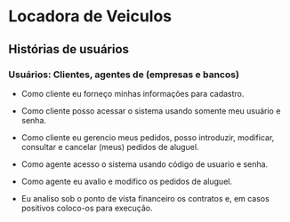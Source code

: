 # Locadora de Veiculos

## Histórias de usuários

### Usuários: Clientes, agentes de  (empresas e bancos)

* Como cliente eu forneço minhas informações para cadastro.
* Como cliente posso acessar o sistema usando somente meu usuário e senha.
* Como cliente eu gerencio meus pedidos, posso introduzir, modificar, consultar e cancelar (meus) pedidos de aluguel.


* Como agente acesso o sistema usando código de usuario e senha.
* Como agente eu  avalio e modifico os pedidos de aluguel.
* Eu analiso sob o ponto de vista financeiro os contratos e, em casos positivos coloco-os para execução.


